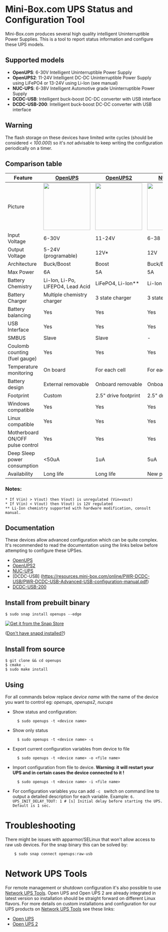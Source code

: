 
# Mini-Box.com UPS Status and Configuration Tool

Mini-Box.com produces several high quality intelligent  Uninterruptible Power Supplies. This is a tool to report status information and configure these UPS models.

## Supported models

- **OpenUPS**: 6-30V Intelligent Uninterruptible Power Supply
- **OpenUPS2**: 11-24V Intelligent DC-DC Uninterruptible Power Supply using LiFePO4 or 13-24V  using Li-Ion (see manual)
- **NUC-UPS**: 6-38V Intelligent Automotive grade Uninterruptible Power Supply
- **DCDC-USB**: Intelligent buck-boost DC-DC converter with USB interface
- **DCDC-USB-200**: Intelligent buck-boost DC-DC converter with USB interface

## Warning
The flash storage on these devices have limited write cycles (should be considered < _100.000_) so it's *not* advisable to keep writing the configuration periodically on a timer.

## Comparison table
| Feature | [OpenUPS](https://www.mini-box.com/OpenUPS) | [OpenUPS2](https://www.mini-box.com/OpenUPS2) | [NUC-UPS](https://www.mini-box.com/NUC-UPS) |
|---------|---------|----------|---------|
| Picture | <img src="https://resources.mini-box.com/online/PWR-OpenUPS/moreimages/openUPS-by-Mini-Box-b2.jpg" width=150px> | <img src="https://resources.mini-box.com/online/PWR-OpenUPS2/moreimages/Mini-Box-openUPS2-b2.jpg" width=150px> | <img src="https://resources.mini-box.com/online/PWR-NUC-UPS/moreimages/Mini-Box-BATT-UPS-b3.png" width=150px> |
|Input Voltage |	6-30V|	11-24V|	6-38 |
|Output Voltage|	5-24V (programable)|	12V*	| 12V|
|Architecture|	Buck/Boost|	Boost|	Buck/Boost|
|Max Power|	6A|	5A|	5A|
|Battery Chemistry|	Li-Ion, Li-Po, LIFEPO4, Lead Acid|	LiFePO4, Li-Ion**	| Li-Ion
|Battery Charger|	Multiple chemistry charger|	3 state charger|	3 state charger|
|Battery balancing|	Yes	|Yes|	Yes|
|USB Interface|	    Yes| Yes|   Yes|
|SMBUS|	Slave|	Slave|	-|
|Coulomb counting (fuel gauge)|	Yes|	Yes|	Yes|
|Temperature monitoring|	On board|	For each cell|	For each cell|
|Battery design|	External removable|	Onboard removable|	Onboard removable|
|Footprint|	Custom|	2.5" drive footprint|	2.5" drive footprint|
|Windows compatible|	Yes|	Yes|	Yes|
|Linux compatible|	Yes|	Yes	| Yes|
|Motherboard ON/OFF pulse control|	Yes|	Yes|	Yes|
Deep Sleep power consumption|	<50uA|	1uA	|5uA|
|Availability|	Long life|	Long life|	New product|

### Notes:
    * If V(in) > V(out) then V(out) is unregulated (Vin=vout)
    * If V(in) < V(out) then V(out) is 12V regulated
    ** Li-Ion chemistry supported with hardware modification, consult manual.

## Documentation

These devices allow advanced configuration which can be quite complex. It's recommended to read the documentation using the links below before attempting to configure these UPSes.

- [OpenUPS ](https://resources.mini-box.com/online/PWR-OpenUPS/PWR-OpenUPS-hardware-manual.pdf)
- [OpenUPS2 ](http://wiki.mini-box.com/index.php?title=OpenUPS2)
- [NUC-UPS ](http://wiki.mini-box.com/index.php?title=NUC-UPS)
- [DCDC-USB] (https://resources.mini-box.com/online/PWR-DCDC-USB/PWR-DCDC-USB-Advanced-USB-configuration-manual.pdf)
- [DCDC-USB-200](https://resources.mini-box.com/online/PWR-DCDC-USB-200/PWR-DCDC-USB-200-Advanced-USB-configuration-manual.pdf)


## Install from prebuilt binary

    $ sudo snap install openups --edge

[![Get it from the Snap Store](https://snapcraft.io/static/images/badges/en/snap-store-white.svg)](https://snapcraft.io/openups)

([Don't have snapd installed?](https://snapcraft.io/docs/core/install))

## Install from source

    $ git clone && cd openups
    $ cmake .
    $ sudo make install


## Using
 For all commands below replace *device name* with the name of the device you want to control eg: *openups*, *openups2*, *nucups*

- Show status and configuration:

        $ sudo openups -t <device name>
- Show only status

        $ sudo openups -t <device name> -s
- Export current configuration variables from device to file

        $ sudo openups -t <device name> -o <file name>

- Import configuration from file to device. 
**Warning: it will restart your UPS and in certain cases the device connected to it !**

        $ sudo openups -t <device name> -i <file name>

- For configuration variables you can add ```-c ``` switch on command line to output a detailed description for each variable. Example:
```6. UPS_INIT_DELAY_TOUT: 1 # [s] Initial delay before starting the UPS. Default is 1 sec.   ```

# Troubleshooting

There might be issues with apparmor/SELinux that won't allow access to raw usb devices.
For the snap binary this can be solved by:

        $ sudo snap connect openups:raw-usb

# Network UPS Tools

For remote management or shutdown configuration it's also possible to use [Network UPS Tools](https://networkupstools.org/). Open UPS and Open UPS 2 are already
integrated in latest version so installation should be straight forward on different Linux flavors.
For more details on custom installations and configuration for our UPS products on [Network UPS Tools](https://networkupstools.org/) see these links:
- [Open UPS](https://github.com/mini-box/openups)
- [Open UPS 2](https://github.com/mini-box/openups2)
